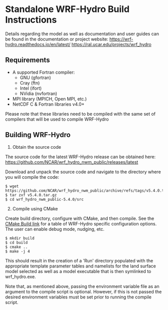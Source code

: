 # Standalone WRF-Hydro Build Instructions
Details regarding the model as well as documentation and user guides can be
found in the documentation or project website:
https://wrf-hydro.readthedocs.io/en/latest/
https://ral.ucar.edu/projects/wrf_hydro

## Requirements
* A supported Fortran compiler:
  - GNU (gfortran)
  - Cray (ftn)
  - Intel (ifort)
  - NVidia (nvfortran)
* MPI library (MPICH, Open MPI, etc.)
* NetCDF C & Fortran libraries v4.0+

Please note that these libraries need to be compiled with the same set of
compilers that will be used to compile WRF-Hydro

## Building WRF-Hydro

1. Obtain the source code

The source code for the latest WRF-Hydro release can be obtained here:
https://github.com/NCAR/wrf_hydro_nwm_public/releases/latest

Download and unpack the source code and navigate to the directory where you
will compile the code:

```
$ wget https://github.com/NCAR/wrf_hydro_nwm_public/archive/refs/tags/v5.4.0.tar.gz
$ tar zxf v5.4.0.tar.gz
$ cd wrf_hydro_nwm_public-5.4.0/src
```

2. Compile using CMake

Create build directory, configure with CMake, and then compile.
See the [CMake Build link](https://github.com/NCAR/wrf_hydro_nwm_public/blob/main/docs/BUILD.md#cmake-build)
for a table of WRF-Hydro specific configuration options.
The user can enable debug mode, nudging, etc.

```
$ mkdir build
$ cd build
$ cmake ..
$ make -j 4
```

This should result in the creation of a 'Run' directory populated with the
appropriate template parameter tables and namelists for the land surface model
selected as well as a model executable that is then symlinked to wrf_hydro.exe.

Note that, as mentioned above, passing the environment variable file as an
argument to the compile script is optional. However, if this is not passed the
desired environment variables must be set prior to running the compile script.
